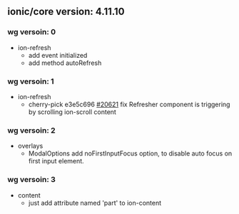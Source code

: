 ## ionic/core version: 4.11.10

### wg versoin: 0

- ion-refresh
  * add event initialized
  * add method autoRefresh

### wg versoin: 1
- ion-refresh
  * cherry-pick e3e5c696 [#20621](https://github.com/ionic-team/ionic/pull/20621) fix Refresher component is triggering by scrolling ion-scroll content


### wg versoin: 2
- overlays
  * ModalOptions add noFirstInputFocus option, to disable auto focus on first input element.

### wg versoin: 3
- content
  * just add attribute named 'part' to ion-content
  